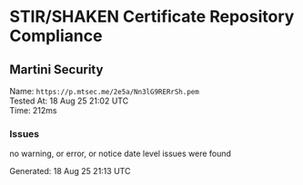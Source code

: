 # STIR/SHAKEN Certificate Repository Compliance

## Martini Security

Name: `https://p.mtsec.me/2e5a/Nn3lG9RERrSh.pem`\
Tested At: 18 Aug 25 21:02 UTC\
Time: 212ms

### Issues

no warning, or error, or notice date level issues were found

Generated: 18 Aug 25 21:13 UTC